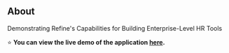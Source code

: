 
## About

Demonstrating Refine's Capabilities for Building Enterprise-Level HR Tools

⭐ **You can view the live demo of the application [here](https://lionfish-app-srys8.ondigitalocean.app/).**
